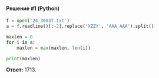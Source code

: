 #### Решение #1 (Python)
```python
f = open('24_36037.txt')
a = f.readline()[:-2].replace('XZZY', 'AAA AAA').split()

maxlen = 0
for i in a:
	maxlen = max(maxlen, len(i))

print(maxlen)
```

**Ответ:** 1713.
